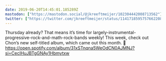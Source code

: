 ```yaml
---
date: 2019-06-20T14:45:01.185289Z
mastodon: ["https://mastodon.social/@jkreeftmeijer/102304442008713562"]
twitter: ["https://twitter.com/jkreeftmeijer/status/1141718595757662208"]
---
```

Thursday already? That means it’s time for largely-instrumental-progressive-rock-and-math-rock-bands weekly! This week, check out Chon’s new self-titled album, which came out this month. 🎸 <https://open.spotify.com/album/31xSTnqna5WeOdCN0AJMNJ?si=CecIHuJBTgGNAy1Hbmytxw>
